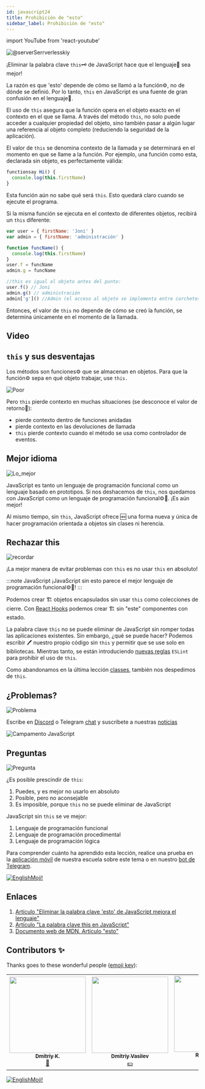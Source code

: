 ```yaml
---
id: javascript24
title: Prohibición de "esto"
sidebar_label: Prohibición de "esto"
---
```


import YouTube from 'react-youtube'

![@serverSerrverlesskiy](/img/javascript/headers/24.jpg)

¡Eliminar la palabra clave `this`🗝️ de JavaScript hace que el lenguaje👅 sea mejor!

La razón es que 'esto' depende de cómo se llamó a la función⚙️, no de dónde se definió. Por lo tanto, `this` en JavaScript es una fuente de gran confusión en el lenguaje👅.

El uso de `this` asegura que la función opera en el objeto exacto en el contexto en el que se llama.
A través del método `this`, no solo puede acceder a cualquier propiedad del objeto, sino también pasar a algún lugar una referencia al objeto completo (reduciendo la seguridad de la aplicación).

El valor de `this` se denomina contexto de la llamada y se determinará en el momento en que se llame a la función. Por ejemplo, una función como esta, declarada sin objeto, es perfectamente válida:

```javascript
functionsay Hi() {
  console.log(this.firstName)
}
```

Esta función aún no sabe qué será `this`. Esto quedará claro cuando se ejecute el programa.

Si la misma función se ejecuta en el contexto de diferentes objetos, recibirá un `this` diferente:

```javascript
var user = { firstName: 'Joni' }
var admin = { firstName: 'administración' }

function funcName() {
  console.log(this.firstName)
}
user.f = funcName
admin.g = funcName

//this es igual al objeto antes del punto:
user.f() // Joni
admin.g() // administración
admin['g']() //Admin (el acceso al objeto se implementa entre corchetes)
```

Entonces, el valor de `this` no depende de cómo se creó la función, se determina únicamente en el momento de la llamada.

## Video

<YouTube videoId="/BS9zo9wVoTk" /> 

## `this` y sus desventajas

Los métodos son funciones⚙️ que se almacenan en objetos. Para que la función⚙️ sepa en qué objeto trabajar, use `this.`

![Poor](https://media.giphy.com/media/fQJbwrRJdHyMOP7RPH/giphy.gif)

Pero `this` pierde contexto en muchas situaciones (se desconoce el valor de retorno🔄):

- pierde contexto dentro de funciones anidadas
- pierde contexto en las devoluciones de llamada
- `this` pierde contexto cuando el método se usa como controlador de eventos.

<!-- Давайте возьмем случай компонента `React`, который создает🏗️ поисковый запрос. В обоих методах, используемых в качестве обработчиков событий, при исползовании `this` теряется контекст:

```SnackPlayer
import React, { Component } from 'react'

class SearchForm extends Component {
  state = {
    text: ''
  }

  handleChange(event) {
    const newQuery = Object.freeze({ text: event.target.value })
    this.setState(newQuery)
  }

  search() {
    const newQuery = Object.freeze({ text: this.state.text })
    if (this.props.onSearch) this.props.onSearch(newQuery)
  }

  render() {
    return (
      <form>
        <input onChange={this.handleChange} value={this.state.text} />
        <button onClick={this.search} type="button">
          Search
        </button>
      </form>
    )
  }
}

export default SearchForm
```

Существует множество решений этих `проблем:`

- метод `bind()`
- шаблон `that/self`
- `стрелочные функции.` -->

<!-- ### this не имеет инкапсуляции

![No](https://media.giphy.com/media/d2ZcfODrNWlA5Gg0/giphy.gif)

`this` создает🏗️ проблемы безопасности. Все объявленные🗣️ элементы `this` являются публичными.

```javascript
class Timer {
  constructor(callback, interval) {
    this.timerId = 'secret'
  }
}

const timer = new Timer()
timer.timerId // secret не такой уже секретный
```

### Нет this, нет пользовательских прототипов

![no](https://media.giphy.com/media/fsPcMdeXPxSP6zKxCA/giphy.gif)

Что, если вместо того, чтобы пытаться исправить утраченный контекст `this` и проблемы с безопасностью, мы избавимся от всего этого разом?

Удаление `this` имеет множество последствий. Отсутствие this в основном означает отсутствие `class`, отсутствие конструктора функции, отсутствие `new`, отсутствие `Object.create().`

Удаление `this` означает отсутствие пользовательских прототипов в целом. -->

## Mejor idioma

![Lo_mejor](https://media.giphy.com/media/ZBn3ZRvCbWz2PS3Rbg/giphy.gif)

JavaScript es tanto un lenguaje de programación funcional como un lenguaje basado en prototipos. Si nos deshacemos de `this`, nos quedamos con JavaScript como un lenguaje de programación funcional⚙️👅. ¡Es aún mejor!

Al mismo tiempo, sin `this`, JavaScript ofrece 🆕 una forma nueva y única de hacer programación orientada a objetos sin clases ni herencia.

<!-- ### Объектно-ориентированное программирование без this

Вопрос в том, как строить объекты без `this`. У нас будут два 2️⃣ вида объектов:

![question](https://media.giphy.com/media/cMVgEhDeKzPwI/giphy.gif)

- чистые объекты данных
- объекты поведения. -->

<!-- ### Чистые объекты данных

![Brains](https://media.giphy.com/media/xThuWl1CsJUCg2qEDu/giphy.gif)

Чистые объекты данных содержат только данные и не имеют поведения. Любое вычисленное поле будет заполнено при создании🏗️. Чистые объекты данных должны быть неизменными. Нам нужен `Object.freeze()` при их создании🏗️. -->

<!-- ### Объекты поведения

Объекты поведения будут представлять собой коллекциями закрытий, имеющих одно и то же частное состояние. Давайте создадим🏗️ объект `Timer` без использования `this`.

![Twins](https://media.giphy.com/media/YpwwoFKZJrE4g/giphy.gif) -->

<!--```jsx live -->

<!-- ```javascript
function learnJavaScript() {
  let Timer = (callback, interval) => {
    let timerId

    let executeAndStartTimer = () => {
      callback().then(function makeNewCall() {
        timerId = setTimeout(executeAndStartTimer, interval)
      })
    }

    let stop = () => {
      if (timerId) {
        clearTimeout(timerId)
        timerId = 0
      }
    }

    let start = () => {
      if (!timerId) {
        executeAndStartTimer()
      }
    }

    return Object.freeze({
      start,
      stop
    })
  }

  let getTodos = () => {
    console.log('call')
    return fetch('https://jsonplaceholder.typicode.com/todos')
  }

  const timer = Timer(getTodos, 2000)

  return timer.start()
}
```

У объекта timer есть два 2️⃣ открытых метода: `start` и `stop.` Все остальное закрыто. Нет проблем с потерей `this` контекста, так как нет `this`. -->

<!-- ### Память

![Memory](https://media.giphy.com/media/3o6ZtafpgSpvIaKhMI/giphy.gif)

Система прототипов лучше в плане использования памяти. Все методы создаются🏗️ только один раз в объекте-прототипе и используются всеми экземплярами.

Затраты памяти на создание🏗️ объектов поведения с использованием закрытий при создании🏗️ тысяч одинаковых объектов значительны. Но чаще всего в приложении создается🏗️ несколько объектов поведения. Если мы возьмем, например, объект поведения хранилища, в приложении будет только один его экземпляр, поэтому при использовании закрытий для его создания🏗️ не требуется никаких дополнительных затрат памяти.

В приложении могут быть сотни или тысячи чистых объектов данных. Чистые объекты данных не используют закрытия, поэтому нет затрат памяти.

### Компоненты без this

`this` может потребоваться для многих компонентов, например, в `React` или `Vue`. В `React` мы можем создавать🏗️ функциональные компоненты без сохранения 📦 состояния `thi`s`, как чистые функции.

```javascript
function ListItem({ todo }){
  return (
    <li>
        <div>{ todo.title }</div>
        <div>{ todo.userName }</div>
    </li>
  );
```

Можно создавать🏗️ компоненты с сохранением состояния без использования `this` с помощью `React Hooks`. Рассмотрим следующий пример:

```javascript
import React, { useState } from 'react'

function SearchForm({ onSearch }) {
  const [query, setQuery] = useState({ text: '' })

  function handleChange(event) {
    const newQuery = Object.freeze({ text: event.target.value })
    setQuery(newQuery)
  }

  function search() {
    const newQuery = Object.freeze({ text: query.text })
    if (onSearch) onSearch(newQuery)
  }

  return (
    <form>
      <input type="text" onChange={handleChange} />
      <button onClick={search} type="button">
        Search
      </button>
    </form>
  )
}
```

### Удаление arguments

![vanish](https://media.giphy.com/media/kelU5SPX69mnvlKts2/giphy.gif)

Если мы избавимся от `this`, мы также должны избавиться от `arguments[]`, поскольку у них одинаковое поведение динамического связывания.

Избавиться от этого `arguments[]` довольно легко. Мы просто используем 🆕 новый синтаксис📖 параметра `...rest`. На этот раз параметр `...rest` является объектом массива:

```jsx live
function learnJavaScript() {
  let addNumber = (total, value) => total + value

  let sum = (...args) => args.reduce(addNumber, 0)

  return sum(1, 2, 3, 4, 5, 6, 7) // 28
}
```

В данном примере метод `reduce` запускается в контексте массива и вызывает функцию⚙️ для каждого элемента. Но помимо этого, он аккумулирует результаты всех вызовов в одно значение. Его задача – подсчитать "сумму" всех элементов и вернуть ее. -->

## Rechazar this

![recordar](https://media.giphy.com/media/S52I9r5QfB4fIBS6WV/giphy.gif)

¡La mejor manera de evitar problemas con `this` es no usar `this` en absoluto!

:::note JavaScript
¡JavaScript sin esto parece el mejor lenguaje de programación funcional⚙️👅!
:::

Podemos crear 🏗️ objetos encapsulados sin usar `this` como colecciones de cierre. Con [React Hooks](https://ru.reactjs.org/docs/hooks-intro.html) podemos crear 🏗️ sin "este" componentes con estado.

La palabra clave `this` no se puede eliminar de JavaScript sin romper todas las aplicaciones existentes. Sin embargo, ¿qué se puede hacer? Podemos escribir 🖊️ nuestro propio código sin `this` y permitir que se use solo en bibliotecas. Mientras tanto, se están introduciendo [nuevas reglas](https://ru.reactjs.org/docs/hooks-rules.html#eslint-plugin) `ESLint` para prohibir el uso de `this`.

Como abandonamos en la última lección [classes](https://jscamp.app/docs/javascript25#classes-rejection), también nos despedimos de `this`.

## ¿Problemas?

![Problema](https://media.giphy.com/media/xTiTnGeUsWOEwsGoG4/giphy.gif)

Escribe en [Discord](https://discord.gg/6GDAfXn) o Telegram [chat](https://t.me/jscampapp) y suscríbete a nuestras [noticias](https://t.me/javascriptapp)

![Campamento JavaScript](/img/bandlink.png)

## Preguntas

![Pregunta](https://media.giphy.com/media/l0HlRnAWXxn0MhKLK/giphy.gif)

¿Es posible prescindir de `this`:

1. Puedes, y es mejor no usarlo en absoluto
2. Posible, pero no aconsejable
3. Es imposible, porque `this` no se puede eliminar de JavaScript

<!-- Использование `this`:

1. Понижает безопасность кода
2. Повышает безопасность кода
3. Не влияет на безопасность -->

JavaScript sin `this` se ve mejor:

1. Lenguaje de programación funcional
2. Lenguaje de programación procedimental
3. Lenguaje de programación lógica

Para comprender cuánto ha aprendido esta lección, realice una prueba en la [aplicación móvil](http://onelink.to/njhc95) de nuestra escuela sobre este tema o en nuestro [bot de Telegram](https://t.me/javascriptcamp_bot).

[![EnglishMoji!](/img/logo/englishmoji.png)](https://apps.apple.com/kz/app/englishmoji/id6450254885)

## Enlaces

1. [Artículo "Eliminar la palabra clave 'esto' de JavaScript mejora el lenguaje"](https://webformyself.com/udalenie-klyuchevogo-slova-this-iz-javascript/)
2. [Artículo "La palabra clave this en JavaScript"](https://habr.com/es/post/464163/)
3. [Documento web de MDN. Artículo "esto"](https://developer.mozilla.org/en/docs/Web/JavaScript/Reference/Operators/this)

## Contributors ✨

Thanks goes to these wonderful people ([emoji key](https://allcontributors.org/docs/en/emoji-key)):

<!-- ALL-CONTRIBUTORS-LIST:START - Do not remove or modify this section -->
<!-- prettier-ignore-start -->
<!-- markdownlint-disable -->
<table>
  <tr>
    <td align="center"><a href="https://github.com/KoDim-React"><img src="https://avatars1.githubusercontent.com/u/72087863?v=4?s=200" width="200px " alt=""/><br /><sub><b>Dmitriy K.</b></sub></a><br /><a href="#mentoring-KoDim-React" title="Mentoring">📖</a></td>
    <td align="center"><a href="https://fullstackserverless.github.io/"><img src="https://avatars0.githubusercontent.com/u/6774813?v=4?s=200" width="200px " alt=""/><br /><sub><b>Dmitriy Vasilev</b></sub></a><br /><a href="#financial-gHashTag" title="Financial">💵</a></td>
    <td align="center"><a href="https://github.com/Resoner2005"><img src="https://avatars1.githubusercontent.com/u/75675814?v=4?s=200" width="200px;" alt=""/><br /><sub><b>Resoner2005</b></sub></a><br /><a href="https://github.com/gHashTag/react-native-village/issues?q=author%3AResoner2005" title="Bug reports">🐛 🎨 🖋</a></td>
    <td align="center"><a href="https://github.com/Navernoss"><img src="https://avatars0.githubusercontent.com/u/75784137?v=4?s=200" width="200px;" alt=""/><br /><sub><b>Navernoss</b></sub></a><br /><a href="#content-Navernoss" title="Content">🖋 🐛 🎨 </a></td>
  </tr>
  
</table>

<!-- markdownlint-restore -->
<!-- prettier-ignore-end -->

<!-- ALL-CONTRIBUTORS-LIST:END -->

[![EnglishMoji!](/img/logo/englishmoji.png)](https://apps.apple.com/kz/app/englishmoji/id6450254885)
